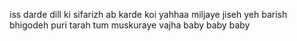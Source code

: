 iss darde dill ki sifarizh
ab karde koi yahhaa
miljaye jiseh yeh barish
bhigodeh puri tarah
tum muskuraye vajha
baby baby baby
